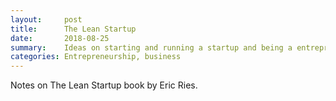 ```yaml
---
layout:     post
title:      The Lean Startup
date:       2018-08-25
summary:    Ideas on starting and running a startup and being a entrepreneur
categories: Entrepreneurship, business
---
```


Notes on The Lean Startup book by Eric Ries.
